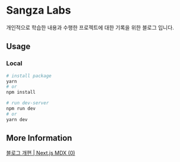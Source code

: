 # Sangza Labs

개인적으로 학습한 내용과 수행한 프로젝트에 대한 기록을 위한 블로그 입니다.

## Usage

### Local

```bash
# install package
yarn
# or
npm install

# run dev-server
npm run dev
# or
yarn dev
```

## More Information

[블로그 개편 | Next.js MDX (0)](https://sangza-labs.vercel.app/series/make-blog/2023-02-11--%EB%B8%94%EB%A1%9C%EA%B7%B8-%EA%B0%9C%ED%8E%B8-next-js-mdx-0)
